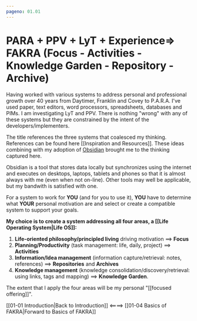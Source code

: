 ```yaml
---
pageno: 01.01
---
```


# PARA + PPV + LyT + Experience=> FAKRA (Focus - Activities - Knowledge Garden - Repository - Archive)

Having worked with various systems to address personal and professional growth over 40 years from Daytimer, Franklin and Covey to P.A.R.A. I've used paper, text editors, word processors, spreadsheets, databases and PIMs. I am investigating LyT and PPV. There is nothing "wrong" with any of these systems but they are constrained by the intent of the developers/implementers. 

The title references the three systems that coalesced my thinking. References can be found here [[Inspiration and Resources]]. These ideas combining with my adoption of [Obsidian](https://obsidian.md) brought me to the thinking captured here. 

Obsidian is a tool that stores data locally but synchronizes using the internet and executes on desktops, laptops, tablets and phones so that it is almost always with me (even when not on-line). Other tools may well be applicable, but my bandwith is satisfied with one.

For a system to work for **YOU** (and for you to use it), **YOU** have to determine what **YOUR** personal motivation are and select or create a compatible system to support your goals.

**My choice is to create a system addressing all four areas, a [[Life Operating System|Life OS]]:**
1.  **Life-oriented philosophy/principled living** driving motivation  ==> **Focus**
2. **Planning/Productivity** (task management: life, daily, project)  ==> **Activities**
3. **Information/Idea management** (information capture/retrieval: notes, references) ==> **Repositories** and **Archives**
4. **Knowledge management** (knowledge consolidation/discovery/retrieval: using links, tags and mapping) ==> **Knowledge Garden**.

The extent that I apply the four areas will be my personal "[[focused offering]]".

 [[01-01 Introduction|Back to Introduction]]    <====>  [[01-04 Basics of FAKRA|Forward to Basics of FAKRA]]  
 